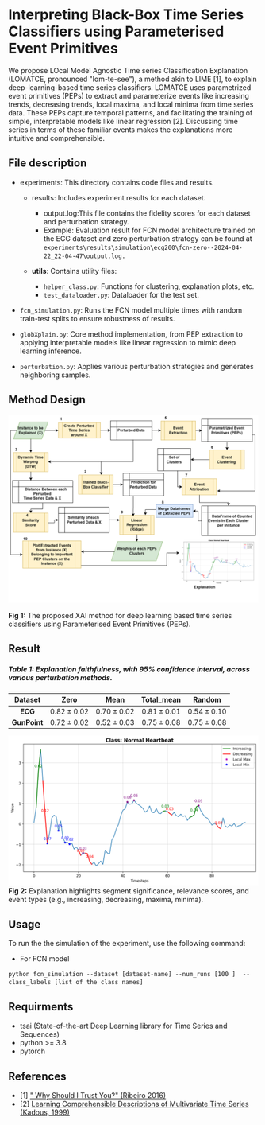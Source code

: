 # Interpreting Black-Box Time Series Classifiers using Parameterised Event Primitives

We propose LOcal Model Agnostic Time series Classification Explanation (LOMATCE, pronounced "lom-te-see"), a method akin to LIME [1], to explain deep-learning-based time series classifiers. LOMATCE uses parametrized event primitives (PEPs) to extract and parameterize events like increasing trends, decreasing trends, local maxima, and local minima from time series data. These PEPs capture temporal patterns, and facilitating the training of simple, interpretable models like linear regression [2]. Discussing time series in terms of these familiar events makes the explanations more intuitive and comprehensible.

## File description

- experiments: This directory contains code files and results.

  - results: Includes experiment results for each dataset.

    - output.log:This file contains the fidelity scores for each dataset and perturbation strategy.

    * Example: Evaluation result for FCN model architecture trained on the ECG dataset and zero perturbation strategy can be found at `experiments\results\simulation\ecg200\fcn-zero--2024-04-22_22-04-47\output.log.`

  - **utils**: Contains utility files:
    - `helper_class.py`: Functions for clustering, explanation plots, etc.
    - `test_dataloader.py`: Dataloader for the test set.

- `fcn_simulation.py`: Runs the FCN model multiple times with random train-test splits to ensure robustness of results.
- `globXplain.py`: Core method implementation, from PEP extraction to applying interpretable models like linear regression to mimic deep learning inference.
- `perturbation.py`: Applies various perturbation strategies and generates neighboring samples.

## Method Design

<!-- <img src="design\lomatce_design.png" alt="Method Design Diagram" width="100%" /> -->

![center w:13in](./design/lomatce_design.png)

**Fig 1:** The proposed XAI method for deep learning based time series classifiers using Parameterised Event Primitives (PEPs).

## Result

##### Table **1**: Explanation faithfulness, with 95% confidence interval, across various perturbation methods.

|   Dataset    |      Zero       |      Mean       |   Total_mean    |     Random      |
| :----------: | :-------------: | :-------------: | :-------------: | :-------------: |
|   **ECG**    | $0.82 \pm 0.02$ | $0.70 \pm 0.02$ | $0.81 \pm 0.01$ | $0.54 \pm 0.10$ |
| **GunPoint** | $0.72 \pm 0.02$ | $0.52 \pm 0.03$ | $0.75 \pm 0.08$ | $0.75 \pm 0.08$ |

![center w:13in](./design/important_features_line_plot.png)
**Fig 2:** Explanation highlights segment significance, relevance scores, and event types (e.g., increasing, decreasing, maxima, minima).

## Usage

To run the the simulation of the experiment, use the following command:

- For FCN model

```
python fcn_simulation --dataset [dataset-name] --num_runs [100 ]  --class_labels [list of the class names]
```

## Requirments

- tsai (State-of-the-art Deep Learning library for Time Series and Sequences)
- python >= 3.8
- pytorch

## References

- [1] [" Why Should I Trust You?" (Ribeiro 2016)](https://dl.acm.org/doi/abs/10.1145/2939672.2939778)
- [2] [Learning Comprehensible Descriptions of Multivariate Time Series (Kadous, 1999)](https://www.researchgate.net/profile/Mohammed-Kadous/publication/2300384_Learning_Comprehensible_Descriptions_of_Multivariate_Time_Series/links/0c960523afe0537bb7000000/Learning-Comprehensible-Descriptions-of-Multivariate-Time-Series.pdf)
